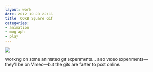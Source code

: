 ```yaml
---
layout: work
date: 2012-10-23 22:15
title: OOKB Square Gif
categories:
- animation
- mograph
- play
---
```


![](https://dl.dropbox.com/s/hdo6lmxrmtjlg7l/OOKB-Square.gif)

Working on some animated gif experiments… also video experiments—they'll be on Vimeo—but the gifs are faster to post online.